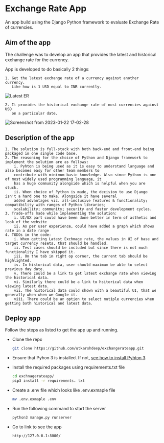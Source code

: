 
# Exchange Rate App

An app build using the Django Python framework to evaluate Exchange Rate of currencies.


## Aim of the app
The challenge was to develop an app that provides the latest and historical exchange rate for the currency.

App is developed to do basically 2 things:

    1. Get the latest exchange rate of a currency against another currency. 
       Like how is 1 USD equal to INR currently.
![Latest ER](https://user-images.githubusercontent.com/10030091/213785188-fd896112-afc6-4f68-8cad-7e1a30d59504.png)

    2. It provides the historical exchange rate of most currencies against USD
       on a particular date.
 ![Screenshot from 2023-01-22 17-02-28](https://user-images.githubusercontent.com/10030091/213913575-b6a7cd23-40d9-41d4-849d-c6309854ff33.png)
       
## Description of the app
    1. The solution is full-stack with both back-end and front-end being packaged in one single code base.
    2. The reasoning for the choice of Python and Django framework to implement the solution are as follows:
        i. Pyhton is being used as it is easy to understand language and also becomes easy for other team members to 
        contribute with minimum basic knowledge. Also since Python is one of most widely used programming language, it
        has a huge community alongside which is helpful when you are stuck.
        ii. When choice of Python is made, the decision to use Django isn't a hard one to make. Alongside it have several
        added advantages viz. all-inclusive features & functionality; compatibility with ranges of Python libraries;
        scalability; community; security and faster development cycles.
    3. Trade-offs made while implementing the solution:
        i. UI/UX part could have been done better in term of asthetic and look of the website
        ii. As per user experience, could have added a graph which shows rate in a date range
    4. TODOs in the code:
        i. When getting Latest Exchnage rate, the values in UI of base and target currency resets, that should be handled.
        ii. Test cases should be included but since there is not much functionality I have skipped it.
        iii. On the tab in right op corner, the current tab should be highlighted.
        iv. In historical data, user should maximum be able to select previous day date.
        v. There could be a link to get latest exchange rate when viewing the historical data.
        vi. Similarly there could be a link to hsitorical data when viewing latest data.
        vii. The historical data could shown with a beautiful UI, that we generally when when we Google it.
        viii. There could be an option to select mutiple currencies when getting both historical and latest data.


## Deploy app
Follow the steps as listed to get the app up and running.
* Clone the repo
  ```sh
  git clone https://github.com/utkarshdeep/exchangerateapp.git
  ```
* Ensure that Pyhon 3 is installed. If not, [see how to install Pyhton 3](https://docs.python-guide.org/starting/install3/linux/)

* Install the required packages using requirements.txt file
  ```sh
  cd exchnagerateapp/
  pip3 install -r requirements. txt 
  ```
* Create a .env file which looks like .env.exmaple file
  ```sh
  mv .env.exmaple .env
  ```
* Run the following command to start the server
  ```sh
  python3 manage.py runserver
  ```
  
* Go to link to see the app
  ```sh
  http://127.0.0.1:8000/
  ```
  

